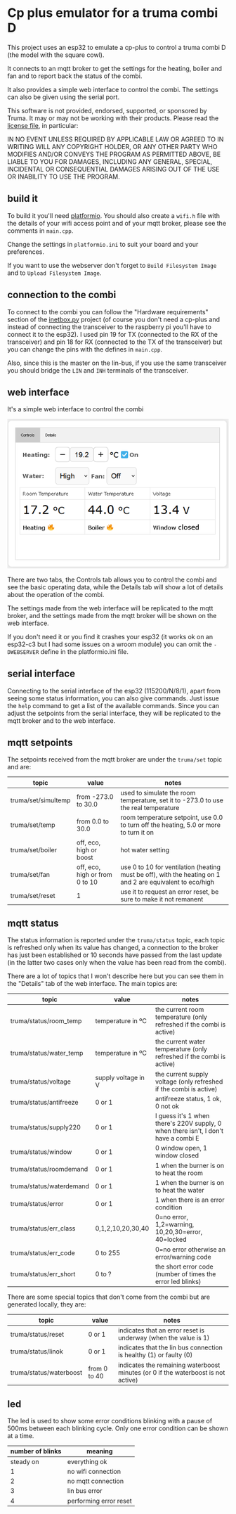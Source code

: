 # Cp plus emulator for a truma combi D

This project uses an esp32 to emulate a cp-plus to control a truma combi D (the model with the square cowl).

It connects to an mqtt broker to get the settings for the heating, boiler and fan and to report back the status of the combi.

It also provides a simple web interface to control the combi. The settings can also be given using the serial port.

This software is not provided, endorsed, supported, or sponsored by Truma. It may or may not be working with their products. 
Please read the [license file](LICENSE), in particular:

IN NO EVENT UNLESS REQUIRED BY APPLICABLE LAW OR AGREED TO IN WRITING WILL ANY COPYRIGHT HOLDER,
OR ANY OTHER PARTY WHO MODIFIES AND/OR CONVEYS THE PROGRAM AS PERMITTED ABOVE, BE LIABLE TO YOU FOR DAMAGES,
INCLUDING ANY GENERAL, SPECIAL, INCIDENTAL OR CONSEQUENTIAL DAMAGES ARISING OUT OF THE USE OR INABILITY TO
USE THE PROGRAM.

## build it

To build it you'll need [platformio](https://platformio.org/). You should also create a `wifi.h` file with the details of your wifi access point and
of your mqtt broker, please see the comments in `main.cpp`.

Change the settings in `platformio.ini` to suit your board and your preferences.

If you want to use the webserver don't forget to `Build Filesystem Image` and to `Upload Filesystem Image`.

## connection to the combi

To connect to the combi you can follow the "Hardware requirements" section of the [inetbox.py](https://github.com/danielfett/inetbox.py) project 
(of course you don't need a cp-plus and instead of connecting the transceiver to the raspberry pi you'll have to connect it to the esp32).
I used pin 19 for TX (connected to the RX of the transceiver) and pin 18 for RX (connected to the TX of the transceiver) but you can change the pins
with the defines in `main.cpp`.

Also, since this is the master on the lin-bus, if you use the same transceiver you should bridge the `LIN` and `INH` terminals of the transceiver.

## web interface

It's a simple web interface to control the combi

![web interface screenshot](doc/webintf.png)

There are two tabs, the Controls tab allows you to control the combi and see the basic operating data, while the Details tab will show a lot of 
details about the operation of the combi.

The settings made from the web interface will be replicated to the mqtt broker, and the settings made from the mqtt broker will be shown on the web interface.

If you don't need it or you find it crashes your esp32 (it works ok on an esp32-c3 but I had some issues on a wroom module) you can omit the
`-DWEBSERVER` define in the platformio.ini file.

## serial interface

Connecting to the serial interface of the esp32 (115200/N/8/1), apart from seeing some status information, you
can also give commands. Just issue the `help` command to get a list of the available commands.
Since you can adjust the setpoints from the serial interface, they will be replicated to the mqtt broker and 
to the web interface.

## mqtt setpoints

The setpoints received from the mqtt broker are under the `truma/set` topic and are:

|topic|value|notes
|--|--|--|
|truma/set/simultemp|from -273.0 to 30.0|used to simulate the room temperature, set it to -273.0 to use the real temperature|
|truma/set/temp|from 0.0 to 30.0|room temperature setpoint, use 0.0 to turn off the heating, 5.0 or more to turn it on|
|truma/set/boiler|off, eco, high or boost|hot water setting|
|truma/set/fan|off, eco, high or from 0 to 10|use 0 to 10 for ventilation (heating must be off), with the heating on 1 and 2 are equivalent to eco/high|
|truma/set/reset|1|use it to request an error reset, be sure to make it not remanent|

## mqtt status

The status information is reported under the `truma/status` topic, each topic is refreshed only when its value has changed, 
a connection to the broker has just been established or 10 seconds have passed from the last update (in the latter two cases
only when the value has been read from the combi).

There are a lot of topics that I won't describe here but you can see them in the "Details" tab of the web interface.
The main topics are:

|topic|value|notes|
|--|--|--|
|truma/status/room_temp|temperature in ºC|the current room temperature (only refreshed if the combi is active)|
|truma/status/water_temp|temperature in ºC|the current water temperature (only refreshed if the combi is active)|
|truma/status/voltage|supply voltage in V|the current supply voltage (only refreshed if the combi is active)|
|truma/status/antifreeze|0 or 1|antifreeze status, 1 ok, 0 not ok|
|truma/status/supply220|0 or 1|I guess it's 1 when there's 220V supply, 0 when there isn't, I don't have a combi E|
|truma/status/window|0 or 1|0 window open, 1 window closed|
|truma/status/roomdemand|0 or 1|1 when the burner is on to heat the room|
|truma/status/waterdemand|0 or 1|1 when the burner is on to heat the water|
|truma/status/error|0 or 1|1 when there is an error condition|
|truma/status/err_class|0,1,2,10,20,30,40|0=no error, 1,2=warning, 10,20,30=error, 40=locked|
|truma/status/err_code|0 to 255|0=no error otherwise an error/warning code|
|truma/status/err_short|0 to ?|the short error code (number of times the error led blinks)|

There are some special topics that don't come from the combi but are generated locally, they are:

|topic|value|notes|
|--|--|--
|truma/status/reset|0 or 1|indicates that an error reset is underway (when the value is 1)|
|truma/status/linok|0 or 1|indicates that the lin bus connection is healthy (1) or faulty (0)|
|truma/status/waterboost|from 0 to 40|indicates the remaining waterboost minutes (or 0 if the waterboost is not active)|

## led

The led is used to show some error conditions blinking with a pause of 500ms between each blinking cycle.
Only one error condition can be shown at a time. 

|number of blinks|meaning|
|--|--|
|steady on|everything ok|
|1|no wifi connection|
|2|no mqtt connection|
|3|lin bus error|
|4|performing error reset|
